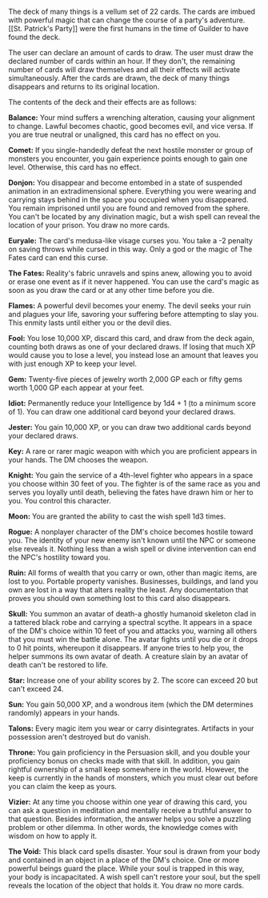 The deck of many things is a vellum set of 22 cards. The cards are imbued with powerful magic that can change the course of a party's adventure. [[St. Patrick's Party]] were the first humans in the time of Guilder to have found the deck.

The user can declare an amount of cards to draw. The user must draw the declared number of cards within an hour. If they don't, the remaining number of cards will draw themselves and all their effects will activate simultaneously. After the cards are drawn, the deck of many things disappears and returns to its original location. 

The contents of the deck and their effects are as follows:

**Balance:** Your mind suffers a wrenching alteration, causing your alignment to change. Lawful becomes chaotic, good becomes evil, and vice versa. If you are true neutral or unaligned, this card has no effect on you.

**Comet:** If you single-handedly defeat the next hostile monster or group of monsters you encounter, you gain experience points enough to gain one level. Otherwise, this card has no effect.

**Donjon:** You disappear and become entombed in a state of suspended animation in an extradimensional sphere. Everything you were wearing and carrying stays behind in the space you occupied when you disappeared. You remain imprisoned until you are found and removed from the sphere. You can't be located by any divination magic, but a wish spell can reveal the location of your prison. You draw no more cards.

**Euryale:** The card's medusa-like visage curses you. You take a -2 penalty on saving throws while cursed in this way. Only a god or the magic of The Fates card can end this curse.

**The Fates:** Reality's fabric unravels and spins anew, allowing you to avoid or erase one event as if it never happened. You can use the card's magic as soon as you draw the card or at any other time before you die.

**Flames:** A powerful devil becomes your enemy. The devil seeks your ruin and plagues your life, savoring your suffering before attempting to slay you. This enmity lasts until either you or the devil dies.

**Fool:** You lose 10,000 XP, discard this card, and draw from the deck again, counting both draws as one of your declared draws. If losing that much XP would cause you to lose a level, you instead lose an amount that leaves you with just enough XP to keep your level.

**Gem:** Twenty-five pieces of jewelry worth 2,000 GP each or fifty gems worth 1,000 GP each appear at your feet.

**Idiot:** Permanently reduce your Intelligence by 1d4 + 1 (to a minimum score of 1). You can draw one additional card beyond your declared draws.

**Jester:** You gain 10,000 XP, or you can draw two additional cards beyond your declared draws.

**Key:** A rare or rarer magic weapon with which you are proficient appears in your hands. The DM chooses the weapon.

**Knight:** You gain the service of a 4th-level fighter who appears in a space you choose within 30 feet of you. The fighter is of the same race as you and serves you loyally until death, believing the fates have drawn him or her to you. You control this character.

**Moon:** You are granted the ability to cast the wish spell 1d3 times.

**Rogue:** A nonplayer character of the DM's choice becomes hostile toward you. The identity of your new enemy isn't known until the NPC or someone else reveals it. Nothing less than a wish spell or divine intervention can end the NPC's hostility toward you.

**Ruin:** All forms of wealth that you carry or own, other than magic items, are lost to you. Portable property vanishes. Businesses, buildings, and land you own are lost in a way that alters reality the least. Any documentation that proves you should own something lost to this card also disappears.

**Skull:** You summon an avatar of death-a ghostly humanoid skeleton clad in a tattered black robe and carrying a spectral scythe. It appears in a space of the DM's choice within 10 feet of you and attacks you, warning all others that you must win the battle alone. The avatar fights until you die or it drops to 0 hit points, whereupon it disappears. If anyone tries to help you, the helper summons its own avatar of death. A creature slain by an avatar of death can't be restored to life.

**Star:** Increase one of your ability scores by 2. The score can exceed 20 but can't exceed 24.

**Sun:** You gain 50,000 XP, and a wondrous item (which the DM determines randomly) appears in your hands.

**Talons:** Every magic item you wear or carry disintegrates. Artifacts in your possession aren't destroyed but do vanish.

**Throne:** You gain proficiency in the Persuasion skill, and you double your proficiency bonus on checks made with that skill. In addition, you gain rightful ownership of a small keep somewhere in the world. However, the keep is currently in the hands of monsters, which you must clear out before you can claim the keep as yours.

**Vizier:** At any time you choose within one year of drawing this card, you can ask a question in meditation and mentally receive a truthful answer to that question. Besides information, the answer helps you solve a puzzling problem or other dilemma. In other words, the knowledge comes with wisdom on how to apply it.

**The Void:** This black card spells disaster. Your soul is drawn from your body and contained in an object in a place of the DM's choice. One or more powerful beings guard the place. While your soul is trapped in this way, your body is incapacitated. A wish spell can't restore your soul, but the spell reveals the location of the object that holds it. You draw no more cards.
